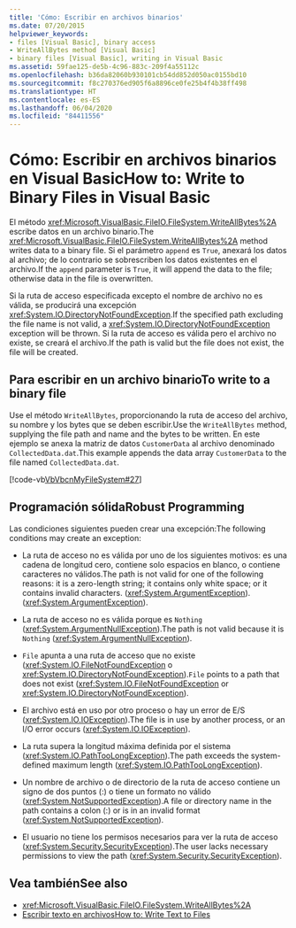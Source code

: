 ```yaml
---
title: 'Cómo: Escribir en archivos binarios'
ms.date: 07/20/2015
helpviewer_keywords:
- files [Visual Basic], binary access
- WriteAllBytes method [Visual Basic]
- binary files [Visual Basic], writing in Visual Basic
ms.assetid: 59fae125-de5b-4c96-883c-209f4a55112c
ms.openlocfilehash: b36da82060b930101cb54dd852d050ac0155bd10
ms.sourcegitcommit: f8c270376ed905f6a8896ce0fe25b4f4b38ff498
ms.translationtype: HT
ms.contentlocale: es-ES
ms.lasthandoff: 06/04/2020
ms.locfileid: "84411556"
---
```

# <a name="how-to-write-to-binary-files-in-visual-basic"></a><span data-ttu-id="669ed-102">Cómo: Escribir en archivos binarios en Visual Basic</span><span class="sxs-lookup"><span data-stu-id="669ed-102">How to: Write to Binary Files in Visual Basic</span></span>

<span data-ttu-id="669ed-103">El método <xref:Microsoft.VisualBasic.FileIO.FileSystem.WriteAllBytes%2A> escribe datos en un archivo binario.</span><span class="sxs-lookup"><span data-stu-id="669ed-103">The <xref:Microsoft.VisualBasic.FileIO.FileSystem.WriteAllBytes%2A> method writes data to a binary file.</span></span> <span data-ttu-id="669ed-104">Si el parámetro `append` es `True`, anexará los datos al archivo; de lo contrario se sobrescriben los datos existentes en el archivo.</span><span class="sxs-lookup"><span data-stu-id="669ed-104">If the `append` parameter is `True`, it will append the data to the file; otherwise data in the file is overwritten.</span></span>

<span data-ttu-id="669ed-105">Si la ruta de acceso especificada excepto el nombre de archivo no es válida, se producirá una excepción <xref:System.IO.DirectoryNotFoundException>.</span><span class="sxs-lookup"><span data-stu-id="669ed-105">If the specified path excluding the file name is not valid, a <xref:System.IO.DirectoryNotFoundException> exception will be thrown.</span></span> <span data-ttu-id="669ed-106">Si la ruta de acceso es válida pero el archivo no existe, se creará el archivo.</span><span class="sxs-lookup"><span data-stu-id="669ed-106">If the path is valid but the file does not exist, the file will be created.</span></span>

## <a name="to-write-to-a-binary-file"></a><span data-ttu-id="669ed-107">Para escribir en un archivo binario</span><span class="sxs-lookup"><span data-stu-id="669ed-107">To write to a binary file</span></span>

<span data-ttu-id="669ed-108">Use el método `WriteAllBytes`, proporcionando la ruta de acceso del archivo, su nombre y los bytes que se deben escribir.</span><span class="sxs-lookup"><span data-stu-id="669ed-108">Use the `WriteAllBytes` method, supplying the file path and name and the bytes to be written.</span></span> <span data-ttu-id="669ed-109">En este ejemplo se anexa la matriz de datos `CustomerData` al archivo denominado `CollectedData.dat`.</span><span class="sxs-lookup"><span data-stu-id="669ed-109">This example appends the data array `CustomerData` to the file named `CollectedData.dat`.</span></span>

[!code-vb[VbVbcnMyFileSystem#27](~/samples/snippets/visualbasic/VS_Snippets_VBCSharp/VbVbcnMyFileSystem/VB/Class1.vb#27)]

## <a name="robust-programming"></a><span data-ttu-id="669ed-110">Programación sólida</span><span class="sxs-lookup"><span data-stu-id="669ed-110">Robust Programming</span></span>

<span data-ttu-id="669ed-111">Las condiciones siguientes pueden crear una excepción:</span><span class="sxs-lookup"><span data-stu-id="669ed-111">The following conditions may create an exception:</span></span>

- <span data-ttu-id="669ed-112">La ruta de acceso no es válida por uno de los siguientes motivos: es una cadena de longitud cero, contiene solo espacios en blanco, o contiene caracteres no válidos.</span><span class="sxs-lookup"><span data-stu-id="669ed-112">The path is not valid for one of the following reasons: it is a zero-length string; it contains only white space; or it contains invalid characters.</span></span> <span data-ttu-id="669ed-113">(<xref:System.ArgumentException>).</span><span class="sxs-lookup"><span data-stu-id="669ed-113">(<xref:System.ArgumentException>).</span></span>

- <span data-ttu-id="669ed-114">La ruta de acceso no es válida porque es `Nothing` (<xref:System.ArgumentNullException>).</span><span class="sxs-lookup"><span data-stu-id="669ed-114">The path is not valid because it is `Nothing` (<xref:System.ArgumentNullException>).</span></span>

- <span data-ttu-id="669ed-115">`File` apunta a una ruta de acceso que no existe (<xref:System.IO.FileNotFoundException> o <xref:System.IO.DirectoryNotFoundException>).</span><span class="sxs-lookup"><span data-stu-id="669ed-115">`File` points to a path that does not exist (<xref:System.IO.FileNotFoundException> or <xref:System.IO.DirectoryNotFoundException>).</span></span>

- <span data-ttu-id="669ed-116">El archivo está en uso por otro proceso o hay un error de E/S (<xref:System.IO.IOException>).</span><span class="sxs-lookup"><span data-stu-id="669ed-116">The file is in use by another process, or an I/O error occurs (<xref:System.IO.IOException>).</span></span>

- <span data-ttu-id="669ed-117">La ruta supera la longitud máxima definida por el sistema (<xref:System.IO.PathTooLongException>).</span><span class="sxs-lookup"><span data-stu-id="669ed-117">The path exceeds the system-defined maximum length (<xref:System.IO.PathTooLongException>).</span></span>

- <span data-ttu-id="669ed-118">Un nombre de archivo o de directorio de la ruta de acceso contiene un signo de dos puntos (:) o tiene un formato no válido (<xref:System.NotSupportedException>).</span><span class="sxs-lookup"><span data-stu-id="669ed-118">A file or directory name in the path contains a colon (:) or is in an invalid format (<xref:System.NotSupportedException>).</span></span>

- <span data-ttu-id="669ed-119">El usuario no tiene los permisos necesarios para ver la ruta de acceso (<xref:System.Security.SecurityException>).</span><span class="sxs-lookup"><span data-stu-id="669ed-119">The user lacks necessary permissions to view the path (<xref:System.Security.SecurityException>).</span></span>

## <a name="see-also"></a><span data-ttu-id="669ed-120">Vea también</span><span class="sxs-lookup"><span data-stu-id="669ed-120">See also</span></span>

- <xref:Microsoft.VisualBasic.FileIO.FileSystem.WriteAllBytes%2A>
- [<span data-ttu-id="669ed-121">Escribir texto en archivos</span><span class="sxs-lookup"><span data-stu-id="669ed-121">How to: Write Text to Files</span></span>](how-to-write-text-to-files.md)
